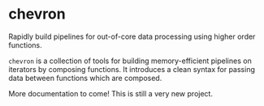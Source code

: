 # chevron
Rapidly build pipelines for out-of-core data processing using higher order functions.

`chevron` is a collection of tools for building memory-efficient pipelines on iterators by composing functions. It introduces a clean syntax for passing data between functions which are composed.

More documentation to come! This is still a very new project.
